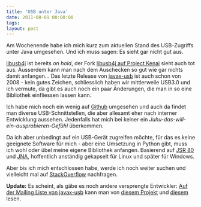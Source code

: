 ```yaml
---
title: 'USB unter Java'
date: 2011-08-01 00:00:00 
tags: 
layout: post
---
```

<p>Am Wochenende habe ich mich kurz zum aktuellen Stand des USB-Zugriffs unter Java umgesehen. Und ich muss sagen: Es sieht gar nicht gut aus.</p>
<p><a href="https://launchpad.net/libusb4j">libusb4j</a> ist bereits <em>on hold</em>, der Fork <a href="http://kenai.com/projects/libusb4j">libusb4j auf Project Kenai</a> sieht auch tot aus. Ausserdem kann man nach dem Auschecken so gut wie gar nichts damit anfangen... Das letzte Release von <a href="http://javax-usb.org/">javax-usb</a> ist auch schon von 2008 - kein gutes Zeichen, schliesslich haben wir mittlerweile USB3.0 und ich vermute, da gibt es auch noch ein paar &Auml;nderungen, die man in so eine Bibliothek einfliessen lassen kann.</p>
<p>Ich habe mich noch ein wenig auf <a href="https://github.com/search?type=Everything&language=Java&q=usb&repo=&langOverride=&x=20&y=14&start_value=1">Github</a> umgesehen und auch da findet man diverse USB-Schnittstellen, die aber allesamt eher nach interner Entwicklung aussehen. Jedenfalls hat mich bei keiner ein <em>Juhu-das-will-ein-ausprobieren-Gef&uuml;hl</em> &uuml;berkommen.</p>
<p>Da ich aber unbedingt auf ein USB-Ger&auml;t zugreifen m&ouml;chte, f&uuml;r das es keine geeignete Software f&uuml;r mich - aber eine Umsetzung in Python gibt, muss ich wohl oder &uuml;bel meine eigene Bibliothek anfangen. Basierend auf <a href="http://www.jcp.org/en/jsr/detail?id=80">JSR 80</a> und <a href="http://jna.java.net/">JNA</a>, hoffentlich anst&auml;ndig gekapselt f&uuml;r Linux und sp&auml;ter f&uuml;r Windows.</p>
<p>Aber bis ich mich entschlossen habe, werde ich noch weiter suchen und vielleicht mal auf <a href="http://stackoverflow.com">StackOverflow</a> nachfragen.</p>
<p><strong>Update:</strong> Es scheint, als g&auml;be es noch andere versprengte Entwickler: <a href="http://sourceforge.net/mailarchive/forum.php?thread_name=4D51114A.5000401%40ailis.de&forum_name=javax-usb-devel">Auf der Mailing Liste von javax-usb</a> kann man von <a href="https://github.com/trygvis/javax-usb-libusb1">diesem Projekt</a> und <a href="http://www.ailis.de/~k/projects/usb4java/">diesem</a> lesen.</p>
